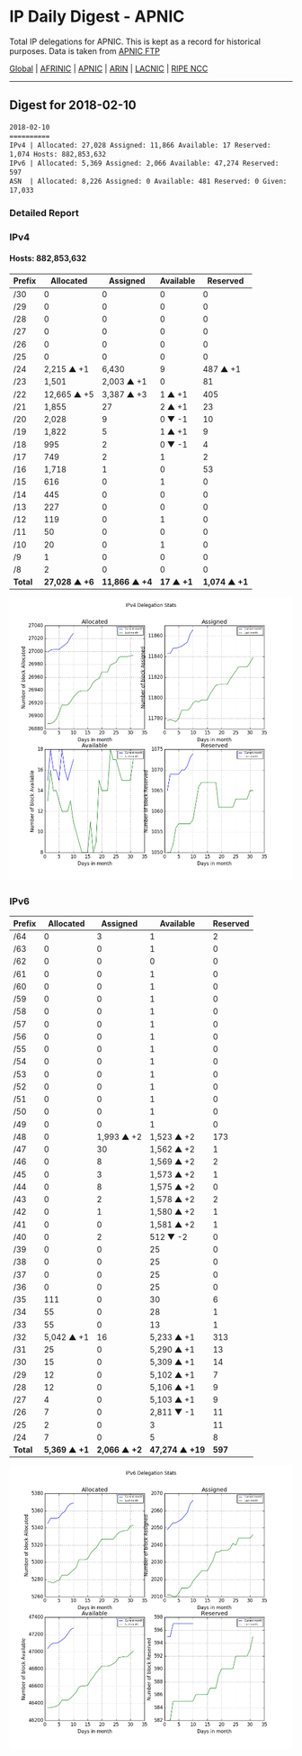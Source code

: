 # IP Daily Digest - APNIC

Total IP delegations for APNIC. This is kept as a record for historical purposes. Data is taken from [APNIC FTP](https://ftp.apnic.net/)

[Global](https://github.com/csmets/IP-Daily-Digest) | [AFRINIC](https://github.com/csmets/IP-Daily-Digest/tree/master/archives/AFRINIC) | [APNIC](https://github.com/csmets/IP-Daily-Digest/tree/master/archives/APNIC) | [ARIN](https://github.com/csmets/IP-Daily-Digest/tree/master/archives/ARIN) | [LACNIC](https://github.com/csmets/IP-Daily-Digest/tree/master/archives/LACNIC) | [RIPE NCC](https://github.com/csmets/IP-Daily-Digest/tree/master/archives/RIPE_NCC)

---

## Digest for 2018-02-10
```
2018-02-10
==========
IPv4 | Allocated: 27,028 Assigned: 11,866 Available: 17 Reserved: 1,074 Hosts: 882,853,632
IPv6 | Allocated: 5,369 Assigned: 2,066 Available: 47,274 Reserved: 597
ASN  | Allocated: 8,226 Assigned: 0 Available: 481 Reserved: 0 Given: 17,033
```

### Detailed Report

### IPv4

#### Hosts: **882,853,632**

| Prefix | Allocated | Assigned | Available | Reserved |
| ----- | ----- | ----- | ----- | ----- |
| /30 | 0 | 0 | 0 | 0 |
| /29 | 0 | 0 | 0 | 0 |
| /28 | 0 | 0 | 0 | 0 |
| /27 | 0 | 0 | 0 | 0 |
| /26 | 0 | 0 | 0 | 0 |
| /25 | 0 | 0 | 0 | 0 |
| /24 | 2,215 ▲ +1 | 6,430 | 9 | 487 ▲ +1 |
| /23 | 1,501 | 2,003 ▲ +1 | 0 | 81 |
| /22 | 12,665 ▲ +5 | 3,387 ▲ +3 | 1 ▲ +1 | 405 |
| /21 | 1,855 | 27 | 2 ▲ +1 | 23 |
| /20 | 2,028 | 9 | 0 ▼ -1 | 10 |
| /19 | 1,822 | 5 | 1 ▲ +1 | 9 |
| /18 | 995 | 2 | 0 ▼ -1 | 4 |
| /17 | 749 | 2 | 1 | 2 |
| /16 | 1,718 | 1 | 0 | 53 |
| /15 | 616 | 0 | 1 | 0 |
| /14 | 445 | 0 | 0 | 0 |
| /13 | 227 | 0 | 0 | 0 |
| /12 | 119 | 0 | 1 | 0 |
| /11 | 50 | 0 | 0 | 0 |
| /10 | 20 | 0 | 1 | 0 |
| /9 | 1 | 0 | 0 | 0 |
| /8 | 2 | 0 | 0 | 0 |
| **Total** | **27,028 ▲ +6** | **11,866 ▲ +4** | **17 ▲ +1** | **1,074 ▲ +1** |

![ipv4-stats](ipv4-figure.png)

### IPv6

| Prefix | Allocated | Assigned | Available | Reserved |
| ----- | ----- | ----- | ----- | ----- |
| /64 | 0 | 3 | 1 | 2 |
| /63 | 0 | 0 | 1 | 0 |
| /62 | 0 | 0 | 0 | 0 |
| /61 | 0 | 0 | 1 | 0 |
| /60 | 0 | 0 | 1 | 0 |
| /59 | 0 | 0 | 1 | 0 |
| /58 | 0 | 0 | 1 | 0 |
| /57 | 0 | 0 | 1 | 0 |
| /56 | 0 | 0 | 1 | 0 |
| /55 | 0 | 0 | 1 | 0 |
| /54 | 0 | 0 | 1 | 0 |
| /53 | 0 | 0 | 1 | 0 |
| /52 | 0 | 0 | 1 | 0 |
| /51 | 0 | 0 | 1 | 0 |
| /50 | 0 | 0 | 1 | 0 |
| /49 | 0 | 0 | 1 | 0 |
| /48 | 0 | 1,993 ▲ +2 | 1,523 ▲ +2 | 173 |
| /47 | 0 | 30 | 1,562 ▲ +2 | 1 |
| /46 | 0 | 8 | 1,569 ▲ +2 | 2 |
| /45 | 0 | 3 | 1,573 ▲ +2 | 1 |
| /44 | 0 | 8 | 1,575 ▲ +2 | 0 |
| /43 | 0 | 2 | 1,578 ▲ +2 | 2 |
| /42 | 0 | 1 | 1,580 ▲ +2 | 1 |
| /41 | 0 | 0 | 1,581 ▲ +2 | 1 |
| /40 | 0 | 2 | 512 ▼ -2 | 0 |
| /39 | 0 | 0 | 25 | 0 |
| /38 | 0 | 0 | 25 | 0 |
| /37 | 0 | 0 | 25 | 0 |
| /36 | 0 | 0 | 25 | 0 |
| /35 | 111 | 0 | 30 | 6 |
| /34 | 55 | 0 | 28 | 1 |
| /33 | 55 | 0 | 13 | 1 |
| /32 | 5,042 ▲ +1 | 16 | 5,233 ▲ +1 | 313 |
| /31 | 25 | 0 | 5,290 ▲ +1 | 13 |
| /30 | 15 | 0 | 5,309 ▲ +1 | 14 |
| /29 | 12 | 0 | 5,102 ▲ +1 | 7 |
| /28 | 12 | 0 | 5,106 ▲ +1 | 9 |
| /27 | 4 | 0 | 5,103 ▲ +1 | 9 |
| /26 | 7 | 0 | 2,811 ▼ -1 | 11 |
| /25 | 2 | 0 | 3 | 11 |
| /24 | 7 | 0 | 5 | 8 |
| **Total** | **5,369 ▲ +1** | **2,066 ▲ +2** | **47,274 ▲ +19** | **597** |

![ipv6-stats](ipv6-figure.png)